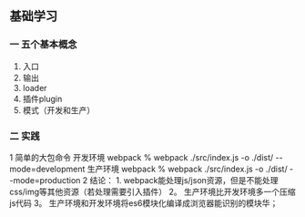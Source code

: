 ## 基础学习

### 一 五个基本概念
 
1. 入口
2. 输出
3. loader
4. 插件plugin
5. 模式（开发和生产）

### 二 实践
1 简单的大包命令
  开发环境 webpack % webpack ./src/index.js  -o ./dist/ --mode=development
  生产环境 webpack % webpack ./src/index.js  -o ./dist/ --mode=production
2 结论：
    1. webpack能处理js/json资源，但是不能处理css/img等其他资源（若处理需要引入插件）
    2。 生产环境比开发环境多一个压缩js代码
    3。 生产环境和开发环境将es6模块化编译成浏览器能识别的模块华；
